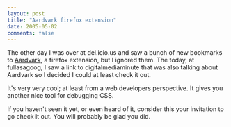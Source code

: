 ```yaml
---
layout: post
title: "Aardvark firefox extension"
date: 2005-05-02
comments: false
---
```

The other day I was over at del.icio.us and saw a bunch of new bookmarks to
[Aardvark](http://www.karmatics.com/aardvark/), a firefox extension, but I
ignored them. The today, at fullasagoog, I saw a link to digitalmediaminute
that was also talking about Aardvark so I decided I could at least check it
out.  
  
It's very very cool; at least from a web developers perspective. It gives you
another nice tool for debugging CSS.  
  
If you haven't seen it yet, or even heard of it, consider this your invitation
to go check it out. You will probably be glad you did.


